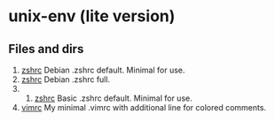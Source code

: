 # unix-env (lite version)

## Files and dirs

1. [zshrc](./dot.zshrc-debian) Debian .zshrc default. Minimal for use.
2. [zshrc](./dot.zshrc-full) Debian .zshrc full.
3. 1. [zshrc](./dot.zshrc) Basic .zshrc default. Minimal for use.
4. [vimrc](./dot.vimrc) My minimal .vimrc with additional line for colored comments.
   

